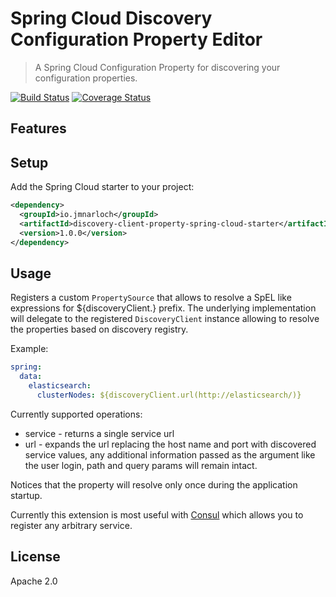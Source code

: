 # Spring Cloud Discovery Configuration Property Editor

> A Spring Cloud Configuration Property for discovering your configuration properties.

[![Build Status](https://travis-ci.org/jmnarloch/discovery-client-property-spring-cloud-starter.svg?branch=master)](https://travis-ci.org/jmnarloch/discovery-client-property-spring-cloud-starter)
[![Coverage Status](https://coveralls.io/repos/jmnarloch/discovery-client-property-spring-cloud-starter/badge.svg?branch=master&service=github)](https://coveralls.io/github/jmnarloch/discovery-client-property-spring-cloud-starter?branch=master)

## Features

## Setup

Add the Spring Cloud starter to your project:

```xml
<dependency>
  <groupId>io.jmnarloch</groupId>
  <artifactId>discovery-client-property-spring-cloud-starter</artifactId>
  <version>1.0.0</version>
</dependency>
```

## Usage

Registers a custom `PropertySource` that allows to resolve a SpEL like expressions for ${discoveryClient.} prefix.
The underlying implementation will delegate to the registered ```DiscoveryClient``` instance allowing to resolve the
properties based on discovery registry.

Example:

```yaml
spring:
  data:
    elasticsearch:
      clusterNodes: ${discoveryClient.url(http://elasticsearch/)}
```

Currently supported operations:

* service - returns a single service url
* url - expands the url replacing the host name and port with discovered service values, any additional information
passed as the argument like the user login, path and query params will remain intact.

Notices that the property will resolve only once during the application startup.

Currently this extension is most useful with [Consul](http://cloud.spring.io/spring-cloud-consul/) which allows you
to register any arbitrary service.

## License

Apache 2.0